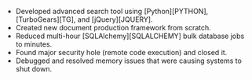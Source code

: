 * Developed advanced search tool using [Python][PYTHON], [TurboGears][TG], and [jQuery][JQUERY].
* Created new document production framework from scratch.
* Reduced multi-hour [SQLAlchemy][SQLALCHEMY] bulk database jobs to minutes.
* Found major security hole (remote code execution) and closed it.
* Debugged and resolved memory issues that were causing systems to shut down.
